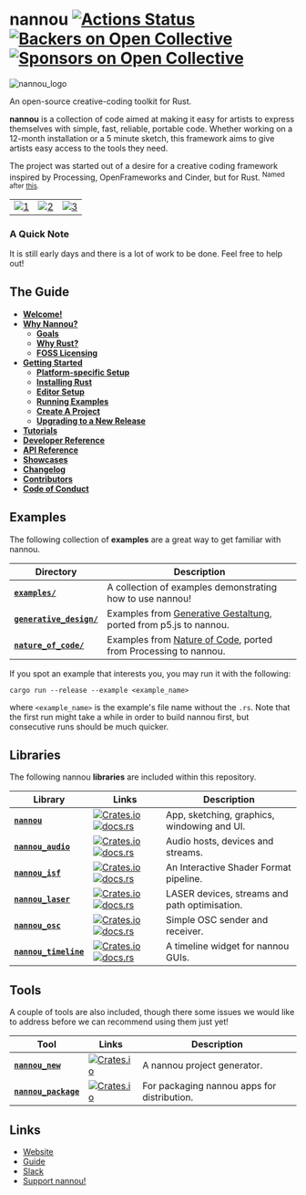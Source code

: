 # nannou [![Actions Status](https://github.com/nannou-org/nannou/workflows/nannou/badge.svg)](https://github.com/nannou-org/nannou/actions) [![Backers on Open Collective](https://opencollective.com/nannou/backers/badge.svg)](https://guide.nannou.cc/contributors.html#backers) [![Sponsors on Open Collective](https://opencollective.com/nannou/sponsors/badge.svg)](https://guide.nannou.cc/contributors.html#sponsors)

![nannou_logo](https://i.imgur.com/1ldLFfj.png)

An open-source creative-coding toolkit for Rust.

**nannou** is a collection of code aimed at making it easy for artists to
express themselves with simple, fast, reliable, portable code.  Whether working
on a 12-month installation or a 5 minute sketch, this framework aims to
give artists easy access to the tools they need.

The project was started out of a desire for a creative coding framework inspired
by Processing, OpenFrameworks and Cinder, but for Rust. <sup>Named after
[this](https://www.youtube.com/watch?v=A-Pkx37kYf4).</sup>

|     |     |     |
| --- |:---:| ---:|
| [![1](https://i.imgur.com/kPn91tW.gif)](https://github.com/nannou-org/nannou/blob/master/examples/draw/draw_polygon.rs) | [![2](https://i.imgur.com/gaiWHZX.gif)](https://github.com/nannou-org/nannou/blob/master/examples/ui/simple_ui.rs) | [![3](https://i.imgur.com/lm4RI4N.gif)](https://github.com/nannou-org/nannou/blob/master/examples/draw/draw_polyline.rs) |

### A Quick Note

It is still early days and there is a lot of work to be done. Feel free to help out!

## The Guide

- [**Welcome!**](https://www.guide.nannou.cc/)
- [**Why Nannou?**](https://www.guide.nannou.cc/why_nannou.html)
  - [**Goals**](https://www.guide.nannou.cc/why_nannou.html#goals)
  - [**Why Rust?**](https://www.guide.nannou.cc/why_nannou.html#why-rust)
  - [**FOSS Licensing**](https://guide.nannou.cc/why_nannou.html#why-the-apachemit-dual-licensing)
- [**Getting Started**](https://www.guide.nannou.cc/getting_started.html)
  - [**Platform-specific Setup**](https://www.guide.nannou.cc/getting_started/platform-specific_setup.html)
  - [**Installing Rust**](https://www.guide.nannou.cc/getting_started/installing_rust.html)
  - [**Editor Setup**](https://www.guide.nannou.cc/getting_started/editor_setup.html)
  - [**Running Examples**](https://www.guide.nannou.cc/getting_started/running_examples.html)
  - [**Create A Project**](https://www.guide.nannou.cc/getting_started/create_a_project.html)
  - [**Upgrading to a New Release**](https://guide.nannou.cc/getting_started/upgrading.html)
- [**Tutorials**](https://www.guide.nannou.cc/tutorials.html)
- [**Developer Reference**](https://www.guide.nannou.cc/developer_reference.html)
- [**API Reference**](https://www.guide.nannou.cc/api_reference.html)
- [**Showcases**](https://www.guide.nannou.cc/showcases.html)
- [**Changelog**](https://www.guide.nannou.cc/changelog.html)
- [**Contributors**](https://www.guide.nannou.cc/contributors.html)
- [**Code of Conduct**](https://guide.nannou.cc/code_of_conduct.html)

## Examples

The following collection of **examples** are a great way to get familiar with nannou.

| **Directory** | **Description** |
| --- | --- |
| [**`examples/`**](./examples) | A collection of examples demonstrating how to use nannou! |
| [**`generative_design/`**](./generative_design) | Examples from [Generative Gestaltung](http://www.generative-gestaltung.de/), ported from p5.js to nannou. |
| [**`nature_of_code/`**](./nature_of_code) | Examples from [Nature of Code](https://natureofcode.com/), ported from Processing to nannou. |

If you spot an example that interests you, you may run it with the following:

```
cargo run --release --example <example_name>
```

where `<example_name>` is the example's file name without the `.rs`. Note that
the first run might take a while in order to build nannou first, but consecutive
runs should be much quicker.

## Libraries

The following nannou **libraries** are included within this repository.

| **Library** | **Links** | **Description** |
| --- | --- | --- |
| [**`nannou`**](./nannou) | [![Crates.io](https://img.shields.io/crates/v/nannou.svg)](https://crates.io/crates/nannou) [![docs.rs](https://docs.rs/nannou/badge.svg)](https://docs.rs/nannou/) | App, sketching, graphics, windowing and UI. |
| [**`nannou_audio`**](./nannou_audio) | [![Crates.io](https://img.shields.io/crates/v/nannou_audio.svg)](https://crates.io/crates/nannou_audio) [![docs.rs](https://docs.rs/nannou_audio/badge.svg)](https://docs.rs/nannou_audio/) | Audio hosts, devices and streams. |
| [**`nannou_isf`**](./nannou_isf) | [![Crates.io](https://img.shields.io/crates/v/nannou_isf.svg)](https://crates.io/crates/nannou_isf) [![docs.rs](https://docs.rs/nannou_isf/badge.svg)](https://docs.rs/nannou_isf/) | An Interactive Shader Format pipeline. |
| [**`nannou_laser`**](./nannou_laser) | [![Crates.io](https://img.shields.io/crates/v/nannou_laser.svg)](https://crates.io/crates/nannou_laser) [![docs.rs](https://docs.rs/nannou_laser/badge.svg)](https://docs.rs/nannou_laser/) | LASER devices, streams and path optimisation. |
| [**`nannou_osc`**](./nannou_osc) | [![Crates.io](https://img.shields.io/crates/v/nannou_osc.svg)](https://crates.io/crates/nannou_osc) [![docs.rs](https://docs.rs/nannou_osc/badge.svg)](https://docs.rs/nannou_osc/) | Simple OSC sender and receiver. |
| [**`nannou_timeline`**](./nannou_timeline) | [![Crates.io](https://img.shields.io/crates/v/nannou_timeline.svg)](https://crates.io/crates/nannou_timeline) [![docs.rs](https://docs.rs/nannou_timeline/badge.svg)](https://docs.rs/nannou_timeline/) | A timeline widget for nannou GUIs. |

## Tools

A couple of tools are also included, though there some issues we would like to
address before we can recommend using them just yet!

| **Tool** | **Links** | **Description** |
| --- | --- | --- |
| [**`nannou_new`**](./nannou_new) | [![Crates.io](https://img.shields.io/crates/v/nannou_new.svg)](https://crates.io/crates/nannou_new) | A nannou project generator. |
| [**`nannou_package`**](./nannou_package) | [![Crates.io](https://img.shields.io/crates/v/nannou_package.svg)](https://crates.io/crates/nannou_package) | For packaging nannou apps for distribution. |

## Links

- [Website](https://www.nannou.cc/)
- [Guide](https://www.guide.nannou.cc/)
- [Slack](https://communityinviter.com/apps/nannou/nannou-slack)
- [Support nannou!](https://opencollective.com/nannou)

